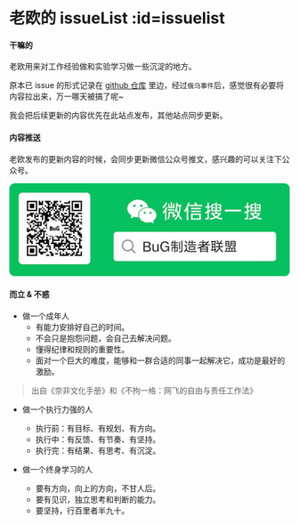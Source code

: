# 老欧的 issueList :id=issuelist

#### 干嘛的
老欧用来对工作经验做和实验学习做一些沉淀的地方。  

原本已 issue 的形式记录在 [github 仓库](https://github.com/bruceouyang/issueList/issues) 里边，经过`俄乌事件`后，感觉很有必要将内容拉出来，万一哪天被搞了呢~

我会把后续更新的内容优先在此站点发布，其他站点同步更新。

#### 内容推送
老欧发布的更新内容的时候，会同步更新微信公众号推文，感兴趣的可以关注下公众号。

![微信公众号](/assets/wechat-subscribe-qr.jpg)

#### 而立 & 不惑
* 做一个成年人
  - 有能力安排好自己的时间。
  - 不会只是抱怨问题，会自己去解决问题。
  - 懂得纪律和规则的重要性。
  - 面对一个巨大的难度，能够和一群合适的同事一起解决它，成功是最好的激励。
> 出自《奈非文化手册》和《不拘一格：网飞的自由与责任工作法》

* 做一个执行力强的人
  - 执行前：有目标、有规划、有方向。
  - 执行中：有反馈、有节奏、有坚持。
  - 执行完：有结果、有思考、有沉淀。

* 做一个终身学习的人
  - 要有方向，向上的方向，不甘人后。
  - 要有见识，独立思考和判断的能力。
  - 要坚持，行百里者半九十。
